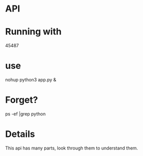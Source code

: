 # API

# Running with
45487

# use
nohup python3 app.py &

# Forget?
ps -ef |grep python


# Details
This api has many parts, look through them to understand them.